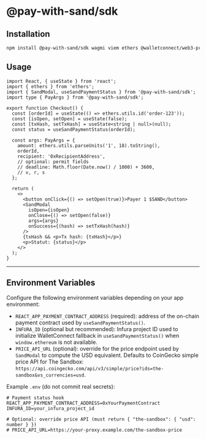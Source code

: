 # @pay-with-sand/sdk

## Installation

```bash
npm install @pay-with-sand/sdk wagmi viem ethers @walletconnect/web3-provider @metamask/providers
```

## Usage

```tsx
import React, { useState } from 'react';
import { ethers } from 'ethers';
import { SandModal, useSandPaymentStatus } from '@pay-with-sand/sdk';
import type { PayArgs } from '@pay-with-sand/sdk';

export function Checkout() {
  const [orderId] = useState(() => ethers.utils.id('order-123'));
  const [isOpen, setOpen] = useState(false);
  const [txHash, setTxHash] = useState<string | null>(null);
  const status = useSandPaymentStatus(orderId);

  const args: PayArgs = {
    amount: ethers.utils.parseUnits('1', 18).toString(),
    orderId,
    recipient: '0xRecipientAddress',
    // optional: permit fields
    // deadline: Math.floor(Date.now() / 1000) + 3600,
    // v, r, s
  };

  return (
    <>
      <button onClick={() => setOpen(true)}>Payer 1 $SAND</button>
      <SandModal
        isOpen={isOpen}
        onClose={() => setOpen(false)}
        args={args}
        onSuccess={(hash) => setTxHash(hash)}
      />
      {txHash && <p>Tx hash: {txHash}</p>}
      <p>Statut: {status}</p>
    </>
  );
}
```

---

## Environment Variables

Configure the following environment variables depending on your app environment:

- `REACT_APP_PAYMENT_CONTRACT_ADDRESS` (required): address of the on-chain payment contract used by `useSandPaymentStatus()`.
- `INFURA_ID` (optional but recommended): Infura project ID used to initialize WalletConnect fallback in `useSandPaymentStatus()` when `window.ethereum` is not available.
- `PRICE_API_URL` (optional): override for the price endpoint used by `SandModal` to compute the USD equivalent. Defaults to CoinGecko simple price API for The Sandbox: `https://api.coingecko.com/api/v3/simple/price?ids=the-sandbox&vs_currencies=usd`.

Example `.env` (do not commit real secrets):

```env
# Payment status hook
REACT_APP_PAYMENT_CONTRACT_ADDRESS=0xYourPaymentContract
INFURA_ID=your_infura_project_id

# Optional: override price API (must return { "the-sandbox": { "usd": number } })
# PRICE_API_URL=https://your-proxy.example.com/the-sandbox-price
```
